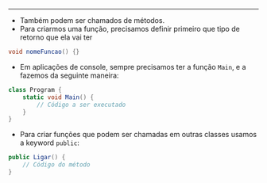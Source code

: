 ___
- Também podem ser chamados de métodos.
- Para criarmos uma função, precisamos definir primeiro que tipo de retorno que ela vai ter
```C#
void nomeFuncao() {}
```
- Em aplicações de console, sempre precisamos ter a função `Main`, e a fazemos da seguinte maneira:
```C#
class Program {
	static void Main() {
		// Código a ser executado
	}
}
```
- Para criar funções que podem ser chamadas em outras classes usamos a keyword `public`:
```C#
public Ligar() {
	// Código do método
}
```
